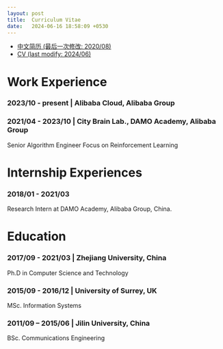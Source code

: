 ```yaml
---
layout: post
title:  Curriculum Vitae
date:   2024-06-16 18:58:09 +0530
---
```

* [中文简历 (最后一次修改: 2020/08)](/assets/200817中文简历.pdf)
* [CV (last modify: 2024/06)](/assets/zhengxuyu_cv_en_0621.pdf)

# Work Experience
### 2023/10 - present \| Alibaba Cloud, Alibaba Group
### 2021/04 - 2023/10 \| City Brain Lab., DAMO Academy, Alibaba Group

Senior Algorithm Engineer
Focus on Reinforcement Learning

# Internship Experiences

### 2018/01 - 2021/03

  Research Intern at DAMO Academy, Alibaba Group, China.

# Education

### 2017/09 - 2021/03 \| Zhejiang University, China

Ph.D in Computer Science and Technology

### 2015/09 - 2016/12 \| University of Surrey, UK
  
MSc. Information Systems

### 2011/09 – 2015/06 \| Jilin University, China
  
BSc. Communications Engineering